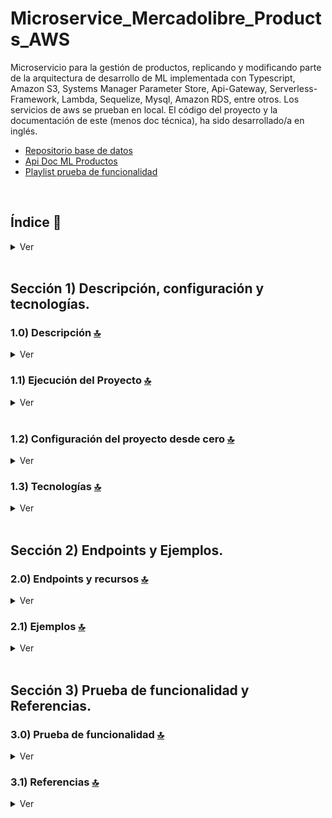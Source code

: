 # Microservice\_Mercadolibre\_Products\_AWS

Microservicio para la gestión de productos, replicando y modificando parte de la arquitectura de desarrollo de ML implementada con Typescript, Amazon S3, Systems Manager Parameter Store, Api-Gateway, Serverless-Framework, Lambda, Sequelize, Mysql, Amazon RDS, entre otros. Los servicios de aws se prueban en local. El código del proyecto y la documentación de este (menos doc técnica), ha sido desarrollado/a en inglés.

*   [Repositorio base de datos](https://github.com/andresWeitzel/Microdb_MercadoLibre_Productos_Mysql)
*   [Api Doc ML Productos](https://developers.mercadolibre.com.ar/es_ar/publica-productos)
*   [Playlist prueba de funcionalidad](https://www.youtube.com/playlist?list=PLCl11UFjHurAs3C8syrdYMZfQ0nUokcjz)

<br>

## Índice 📜

<details>
 <summary> Ver </summary>

 <br>

### Sección 1) Descripción, configuración y tecnologías.

*   [1.0) Descripción del Proyecto.](#10-descripción-)
*   [1.1) Ejecución del Proyecto.](#11-ejecución-del-proyecto-)
*   [1.2) Configuración del proyecto desde cero](#12-configuración-del-proyecto-desde-cero-)
*   [1.3) Tecnologías.](#13-tecnologías-)

### Sección 2) Endpoints y Ejemplos

*   [2.0) EndPoints y recursos.](#20-endpoints-y-recursos-)
*   [2.1) Ejemplos.](#21-ejemplos-)

### Sección 3) Prueba de funcionalidad y Referencias

*   [3.0) Prueba de funcionalidad.](#30-prueba-de-funcionalidad-)
*   [3.1) Referencias.](#31-referencias-)

<br>

</details>

<br>

## Sección 1) Descripción, configuración y tecnologías.

### 1.0) Descripción [🔝](#índice-)

<details>
  <summary>Ver</summary>

 <br>

### 1.0.0) Descripción General

### 1.0.1) Descripción Arquitectura y Funcionamiento

<br>

</details>

### 1.1) Ejecución del Proyecto [🔝](#índice-)

<details>
  <summary>Ver</summary>
<br>

*   Una vez creado un entorno de trabajo a través de algún ide, clonamos el proyecto

```git
git clone https://github.com/andresWeitzel/Microservice_Mercadolibre_Users_AWS
```

*   Nos posicionamos sobre el proyecto

```git
cd 'projectName'
```

*   Instalamos la última versión LTS de [Nodejs(v18)](https://nodejs.org/en/download)
*   Instalamos Serverless Framework de forma global si es que aún no lo hemos realizado

```git
npm install -g serverless
```

*   Verificamos la versión de Serverless instalada

```git
sls -v
```

*   Instalamos todos los paquetes necesarios

```git
npm i
```

*   Creamos un archivo para almacenar las variables ssm utilizadas en el proyecto (Más allá que sea un proyecto con fines no comerciales es una buena práctica utilizar variables de entorno).
    *   Click der sobre la raíz del proyecto
    *   New file
    *   Creamos el archivo con el name `serverless_ssm.yml`. Este deberá estar a la misma altura que el serverless.yml
    *   Añadimos las ssm necesarias dentro del archivo.
    ```git
      # Keys
      X_API_KEY : 'f98d8cd98h73s204e3456998ecl9427j'
      BEARER_TOKEN : 'Bearer eyJhbGciOiJIUzI1NiIsInR5cCI6IkpXVCJ9.eyJzdWIiOiIxMjM0NTY3ODkwIiwibmFtZSI6IkpvaG4gRG9lIiwiaWF0IjoxNTE2MjM5MDIyfQ.SflKxwRJSMeKKF2QT4fwpMeJf36POk6yJV_adQssw5c'

      # API VALUES
      API_HOST : 'localhost'
      API_PORT: '4000'
      API_STAGE: 'dev'
      API_VERSION : 'v1'
      API_ENDPOINT_PRODUCTS_NAME : 'products'
      API_ENDPOINT_PRODUCTS_SPECIFICATIONS_NAME : 'products-specifications'
      API_ENDPOINT_PRODUCTS_SPECIFICATIONS_S3_NAME : 'products-specifications-s3'

      # Database
      DATABASE_NAME : 'microdb_mercadolibre_productos'
      DATABASE_USER : 'root'
      DATABASE_PASSWORD : ''
      DATABASE_HOST : '127.0.0.1'
      DATABASE_DIALECT : 'mysql'
      DATABASE_POOL_MAX : 5
      DATABASE_POOL_MIN : 0
      DATABASE_POOL_ACQUIRE : 30000
      DATABASE_POOL_IDLE : 10000

      #Products Specification Bucket s3
      BUCKET_NAME: PRODUCTS_SPECIFICATIONS_BUCKET
      BUCKET_KEY: productsSpecificationsBucketS3.json
      # S3 Client
      # This specific key is required when working offline
      S3_CLIENT_ACCESS_KEY_ID: S3RVER
      S3_CLIENT_SECRET_ACCESS_KEY: S3RVER
      S3_CLIENT_ENDPOINT: http://localhost:4569
          
      # S3 Config
      S3_HOST: localhostdir
      S3_DIRECTORY: /AWS-S3/storage

      # AWS credencials
      REGION: us-east-1
      AWS_ACCESS_KEY_ID : 123
      AWS_SECRET_ACCESS_KEY: 123
    ```
*   El siguiente script configurado en el package.json del proyecto es el encargado de
    *   Levantar serverless-offline (serverless-offline)

```git
 "scripts": {
   "serverless-offline": "sls offline start",
   "start": "npm run serverless-offline"
 },
```

*   Ejecutamos el proyecto desde terminal

```git
npm start
```

<br>

</details>
 <br>

### 1.2) Configuración del proyecto desde cero [🔝](#índice-)

<details>
  <summary>Ver</summary>

 <br>

*   Creamos un entorno de trabajo a través de algún ide, luego de crear una carpeta nos posicionamos sobre la misma

```git
cd 'projectName'
```

*   Instalamos la última versión LTS de [Nodejs(v18)](https://nodejs.org/en/download)
*   Instalamos Serverless Framework de forma global si es que aún no lo hemos realizado

```git
npm install -g serverless
```

*   Verificamos la versión de Serverless instalada

```git
sls -v
```

*   Inicializamos un template ts de serverles

```git
serverless create --template aws-nodejs-typescript
```

*   Comprobamos la versión de typescript

```git
tsc -v
```

*   Instalamos los paquetes necesarios

```git
npm i
```

*   Para este caso vamos a utilizar la manera tradicional de configuración para los archivos del proyecto. (serverless.yml, src/helpers, src/resources, src/controllers, src/services , etc). Por ende se modifican los archivos de la plantilla base.
*   Instalamos serverless offline

```git
npm i serverless-offline --save-dev
```

*   Instalamos serverless ssm

```git
npm i serverless-offline-ssm --save-dev
```

*   Instalamos S3 local

```git
npm install serverless-s3-local --save-dev
```

*   Instalamos el Cliente s3

```git
npm install @aws-sdk/client-s3
```

*   Agregamos los plugins de serverless al .yml

```git
plugins:
  - serverless-esbuild
  - serverless-s3-local
  - serverless-offline-ssm
  - serverless-offline

```

*   Instalamos sequelize

```git
npm install sequelize  --save
```

*   Instalamos los plugins necesarios para el [uso de sequelize con ts junto a nodejs](https://sequelize.org/docs/v6/other-topics/typescript/) según la doc oficial. [Doc de los siguientes plugins](https://www.npmjs.com/package/sequelize-typescript)

```git
npm install --save-dev @types/node @types/validator
npm install sequelize reflect-metadata sequelize-typescript
```

*   Luego agregamos la configuración en `tsconfig.json`, dentro de `compilerOptions`. Si existe un target eliminar uno.

```git
"target": "es6", // or a more recent ecmascript version
"experimentalDecorators": true,
"emitDecoratorMetadata": true
```

*   Instalamos `mysql2` para usar el sgdb mysql

```git
npm i mysql2 --save
```

*   Usando ts se ha presentado problemas al intentar importar un módulo de conexión de postgres por parte de nodejs, más allá que nunca se usa. Instalamos el módulo de forma manual

```git
npm i pg-hstore --save
```

*   El siguiente script configurado en el package.json del proyecto es el encargado de
    *   Levantar serverless-offline (serverless-offline)

```git
 "scripts": {
   "serverless-offline": "sls offline start",
   "start": "npm run serverless-offline"
 },
```

*   Ejecutamos el proyecto desde terminal

```git
npm start
```

<br>

</details>

### 1.3) Tecnologías [🔝](#índice-)

<details>
  <summary>Ver</summary>

 <br>

| **Tecnologías** | **Versión** | **Finalidad** |\
| ------------- | ------------- | ------------- |
| [SDK](https://www.serverless.com/framework/docs/guides/sdk/) | 4.3.2  | Inyección Automática de Módulos para Lambdas |
| [Serverless Framework Core v3](https://www.serverless.com//blog/serverless-framework-v3-is-live) | 3.23.0 | Core Servicios AWS |
| [Systems Manager Parameter Store (SSM)](https://docs.aws.amazon.com/systems-manager/latest/userguide/systems-manager-parameter-store.html) | 3.0 | Manejo de Variables de Entorno |
| [Amazon Api Gateway](https://docs.aws.amazon.com/apigateway/latest/developerguide/welcome.html) | 2.0 | Gestor, Autenticación, Control y Procesamiento de la Api |
| [Amazon S3](https://docs.aws.amazon.com/AmazonS3/latest/userguide/UsingBucket.html) | 3.0 | Contenedor de Objetos |
| [NodeJS](https://nodejs.org/en/) | 14.18.1  | Librería JS |
| [Typescript](https://www.typescriptlang.org/) | 3.8.3  | Lenguaje con alto tipado basado en JS |
| [Sequelize](https://sequelize.org/) | ^6.11.0 | ORM |
| [Mysql](https://www.mysql.com/) | 10.1 | SGDB |
| [XAMPP](https://www.apachefriends.org/es/index.html) | 3.2.2 | Paquete de servidores |
| [VSC](https://code.visualstudio.com/docs) | 1.72.2  | IDE |
| [Postman](https://www.postman.com/downloads/) | 10.11  | Cliente Http |
| [CMD](https://learn.microsoft.com/en-us/windows-server/administration/windows-commands/cmd) | 10 | Símbolo del Sistema para linea de comandos |
| [Git](https://git-scm.com/downloads) | 2.29.1  | Control de Versiones |

</br>

| **Plugin** |
| -------------  |
| [Serverless Plugin](https://www.serverless.com/plugins/) |
| [serverless-offline](https://www.npmjs.com/package/serverless-offline) |
| [serverless-offline-ssm](https://www.npmjs.com/package/serverless-offline-ssm) |
| [serverless-s3-local](https://www.serverless.com/plugins/serverless-s3-local) | complemento sin servidor para ejecutar clones de S3 en local

</br>

| **Extensión** |\
| -------------  |
| Prettier - Code formatter |
| YAML - Autoformatter .yml |
| Typescript Toolbox - generate setters, getters, constrc, etc |

<br>

</details>

<br>

## Sección 2) Endpoints y Ejemplos.

### 2.0) Endpoints y recursos [🔝](#índice-)

<details>
  <summary>Ver</summary>

<br>

</details>

### 2.1) Ejemplos [🔝](#índice-)

<details>
  <summary>Ver</summary>
<br>

<br>

</details>

<br>

## Sección 3) Prueba de funcionalidad y Referencias.

### 3.0) Prueba de funcionalidad [🔝](#índice-)

<details>
  <summary>Ver</summary>

<br>

<br>

</details>

### 3.1) Referencias [🔝](#índice-)

<details>
  <summary>Ver</summary>

 <br>

#### Configuración

*   [Configuración de Typescript y Serverless](https://blog.logrocket.com/building-serverless-app-typescript/)

#### Ejemplos proyectos typescript/serverless

*   [Serverless Framework AWS TypeScript Example](https://github.com/serverless/examples/tree/v3/aws-node-typescript)
*   [Apollo Lambda GraphQL API Example](https://github.com/serverless/examples/tree/v3/aws-node-typescript-apollo-lambda)

## Ejemplos proyectos typescript/serverless/sequelize

*   [Proyecto sequelize](https://javascript.plainenglish.io/how-to-use-sequelize-v6-orm-lambda-with-typescript-2dfc56dee6a1)

#### Herramientas

*   [Herramienta de Diseño AWS app.diagrams.net](https://app.diagrams.net/?splash=0\&libs=aws4)

#### Sequelize

*   [Modelos y Operadores](https://sequelize.org/docs/v6/core-concepts/model-querying-basics/)

#### Api Gateway

*   [Buenas Prácticas Api-Gateway](https://docs.aws.amazon.com/whitepapers/latest/best-practices-api-gateway-private-apis-integration/rest-api.html)
*   [Creación de Api-keys personalizadas](https://towardsaws.com/protect-your-apis-by-creating-api-keys-using-serverless-framework-fe662ad37447)

#### Configuración buckets

*   [s3-example](https://docs.aws.amazon.com/sdk-for-javascript/v2/developer-guide/s3-example-configuring-buckets.html)
*   [s3-examples oficial](https://docs.aws.amazon.com/sdk-for-javascript/v2/developer-guide/s3-node-examples.html)

#### Librerías

*   [Validación de campos](https://www.npmjs.com/package/node-input-validator)
*   [Validación de propiedades de clases](https://www.npmjs.com/package/class-validator)
*   [Configuración de prettier con ESLint](https://khalilstemmler.com/blogs/tooling/prettier/)
*   [Comprobación y configuración de formato markdown](https://github.com/remarkjs/remark-lint#example-check-markdown-on-the-api)

<br>

</details>
